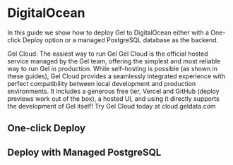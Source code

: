 # DigitalOcean

In this guide we show how to deploy Gel to DigitalOcean either with a One-click Deploy option or a managed PostgreSQL database as the backend.

Gel Cloud: The easiest way to run Gel Gel Cloud is the official hosted service managed by the Gel team, offering the simplest and most reliable way to run Gel in production. While self-hosting is possible (as shown in these guides), Gel Cloud provides a seamlessly integrated experience with perfect compatibility between local development and production environments. It includes a generous free tier, Vercel and GitHub (deploy previews work out of the box), a hosted UI, and using it directly supports the development of Gel itself! Try Gel Cloud today at cloud.geldata.com

## One-click Deploy

## Deploy with Managed PostgreSQL


